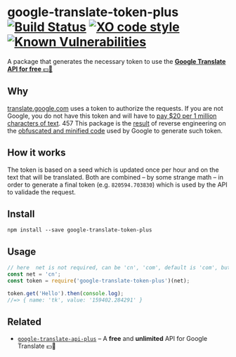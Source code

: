 # google-translate-token-plus [![Build Status](https://travis-ci.org/jerry-i/google-translate-token-plus.svg?branch=master)](https://travis-ci.org/jerry-i/google-translate-token-plus) [![XO code style](https://img.shields.io/badge/code_style-XO-5ed9c7.svg)](https://github.com/sindresorhus/xo) [![Known Vulnerabilities](https://snyk.io/test/github/jerry-i/google-translate-token-plus/badge.svg)](https://snyk.io/test/github/jerry-i/google-translate-token-plus)

A package that generates the necessary token to use the [**Google Translate API for free** :dollar::no_entry_sign:](https://github.com/jerry-i/google-translate-api-plus)

## Why

[translate.google.com](https://translate.google.com) uses a token to authorize the requests. If you are not Google, you do not have this token and will have to [pay $20 per 1 million characters of text](https://cloud.google.com/translate/v2/pricing).
457
This package is the [result](https://github.com/jerry-i/google-translate-token-plus/blob/master/index.js#L12-110) of reverse engineering on the [obfuscated and minified code](https://translate.google.com/translate/releases/twsfe_w_20160620_RC00/r/js/desktop_module_main.js) used by Google to generate such token.

## How it works

The token is based on a seed which is updated once per hour and on the text that will be translated. Both are combined – by some strange math – in order to generate a final token (e.g. `820594.703830`) which is used by the API to validade the request.


## Install

```
npm install --save google-translate-token-plus
```

## Usage

``` js
// here  net is not required, can be 'cn', 'com', default is 'com', but 'cn' would be friendly to CHINA
const net = 'cn';
const token = require('google-translate-token-plus')(net);

token.get('Hello').then(console.log);
//=> { name: 'tk', value: '159402.284291' }
```

## Related
- [`google-translate-api-plus`](https://github.com/jerry-i/google-translate-api-plus) – A **free** and **unlimited** API for Google Translate :dollar::no_entry_sign:
